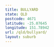 ```yaml
---
title: BULLYARD
state: QLD
postcode: 4671
latitude: -25.07645
longitude: 151.78942
url: /qld/bullyard/
layout: suburb
---
```

